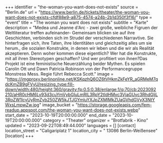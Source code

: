 +++
identifier = "the-woman-you-want-does-not-exists"
source = "Berlin.de"
url = "https://www.berlin.de/tickets/theater/the-woman-you-want-does-not-exists-cfdf88e9-a875-4574-a24b-2b1d350f3f16/"
type = "event"
title = "The woman you want does not exists"
subtitle = "Karte"
description = "M﻿edea und Jeanne d'Arc - zwei große, weibliche Figruen der Weltliteratur treffen aufeinander- Gemeinsam blicken sie auf ihre Geschichten, verbinden sich im Strudel der verschiedenen Narravtive. Sie hinterfragen sich, ihre Taten, ihre Identitäten und gleichzeitig alles um sie herum., die sozialen Konstrukte, in denen wir leben und die wir als Realität akzeptieren. Denn woher kommen diese eigentlich? Wer hat die Konstrukte, mit all ihren Stereotypen geschaffen? Und wer profitiert von ihnen?D﻿as Projekt ist eine feministische Neuerzählung beider Mythen. Es spielen Carolin Ott und Dawn Patricia Robinson von der Performancegruppe Monstress Mess. Regie führt Rebecca Scott."
image = "https://imgproxy.berlinonline.net/KSKqzhQ6OZ6tVHkmZkFeYR_aGRMeM7qdcKmZB9gFVyU/resizing_type:fill-down/width:480/height:360/gravity:fp:0.5:0.38/enlarge:1/q:70/cb:2023092210/aHR0cHM6Ly93d3cuYmVybGluLmRlL3RpY2tldHMvc3VjaGUvc3RhdGljL3RoZW1lcyUyRmZyb250ZW5kJTJGYmluYXJpZXMlMkZUaGVhdGVyX3NtYWxsLmpwZw.jpg"
image_bucket = "https://storage.googleapis.com/fem-readup.appspot.com/the-woman-you-want-does-not-exists.webp"
start_date = "2023-10-19T20:00:00.000"
end_date = "2023-10-19T20:00:00.000"
category = "Theater"
organizer = "Brotfabrik - Kino"
updated = "2023-09-22T08:49:44.000"
languages = []
[contact]
location_street = "Caligariplatz 1"
location_city = " 13086 Berlin-Weißensee"
[location]
+++